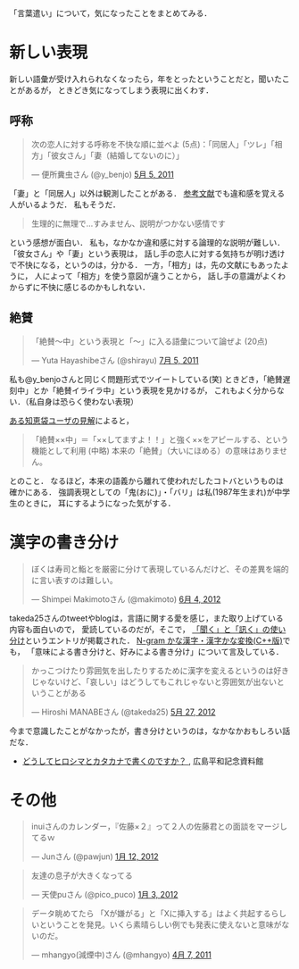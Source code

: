 
「言葉遣い」について，気になったことをまとめてみる．

# 新しい表現

新しい語彙が受け入れられなくなったら，年をとったということだと，聞いたことがあるが，
ときどき気になってしまう表現に出くわす．

## 呼称

<blockquote class="twitter-tweet" lang="ja"><p>次の恋人に対する呼称を不快な順に並べよ (5点)：「同居人」「ツレ」「相方」「彼女さん」「妻（結婚してないのに）」</p>&mdash; 便所糞虫さん (@y_benjo) <a href="https://twitter.com/y_benjo/status/66113150973517824" data-datetime="2011-05-05T12:12:58+00:00">5月 5, 2011</a></blockquote>
<script src="//platform.twitter.com/widgets.js" charset="utf-8"></script>

「妻」と「同居人」以外は観測したことがある．
[参考文献](http://www.men-joy.jp/archives/6538)でも違和感を覚える人がいるようだ．
私もそうだ．

> 生理的に無理で…すみません、説明がつかない感情です

という感想が面白い．
私も，なかなか違和感に対する論理的な説明が難しい．
「彼女さん」や「妻」という表現は，
話し手の恋人に対する気持ちが明け透けで不快になる，というのは，分かる．
一方，「相方」は，先の文献にもあったように，
人によって「相方」を使う意図が違うことから，
話し手の意識がよくわからずに不快に感じるのかもしれない．


## 絶賛
<blockquote class="twitter-tweet" lang="ja"><p>「絶賛〜中」という表現と「〜」に入る語彙について論ぜよ (20点)</p>&mdash; Yuta Hayashibeさん (@shirayu) <a href="https://twitter.com/shirayu/status/88100809002336256" data-datetime="2011-07-05T04:24:04+00:00">7月 5, 2011</a></blockquote>
<script src="//platform.twitter.com/widgets.js" charset="utf-8"></script>

私も@y_benjoさんと同じく問題形式でツイートしている(笑)
ときどき，「絶賛遅刻中」とか「絶賛イライラ中」という表現を見かけるが，
これもよく分からない．（私自身は恐らく使わない表現）

[ある知恵袋ユーザの見解](http://detail.chiebukuro.yahoo.co.jp/qa/question_detail/q1356903518)によると，

> 「絶賛××中」＝「××してますよ！！」と強く××をアピールする、という機能として利用
> (中略)
> 本来の「絶賛」（大いにほめる）の意味はありません。

とのこと．
なるほど，本来の語義から離れて使われだしたコトバというものは確かにある．
強調表現としての「鬼(おに)」・「バリ」は私(1987年生まれ)が中学生のときに，
耳にするようになった気がする．


# 漢字の書き分け
<blockquote class="twitter-tweet" lang="ja"><p>ぼくは寿司と鮨とを厳密に分けて表現しているんだけど、その差異を端的に言い表すのは難しい。</p>&mdash; Shimpei Makimotoさん (@makimoto) <a href="https://twitter.com/makimoto/status/209681689688031233" data-datetime="2012-06-04T16:23:05+00:00">6月 4, 2012</a></blockquote>
<script src="//platform.twitter.com/widgets.js" charset="utf-8"></script>

takeda25さんのtweetやblogは，言語に関する愛を感じ，また取り上げている内容も面白いので，
愛読しているのだが，そこで，
[「聞く」と「訊く」の使い分け](http://d.hatena.ne.jp/takeda25/20120904/1346957863)というエントリが掲載された．
[N-gram かな漢字・漢字かな変換(C++版)](http://d.hatena.ne.jp/takeda25/20120611/1339402336)でも，
「意味による書き分けと、好みによる書き分け」について言及している．


<blockquote class="twitter-tweet" lang="ja"><p>かっこつけたり雰囲気を出したりするために漢字を変えるというのは好きじゃないけど、「哀しい」はどうしてもこれじゃないと雰囲気が出ないということがある</p>&mdash; Hiroshi MANABEさん (@takeda25) <a href="https://twitter.com/takeda25/status/206787640597549056" data-datetime="2012-05-27T16:43:10+00:00">5月 27, 2012</a></blockquote>
<script src="//platform.twitter.com/widgets.js" charset="utf-8"></script>

今まで意識したことがなかったが，書き分けというのは，なかなかおもしろい話だな．

- [どうしてヒロシマとカタカナで書くのですか？ ](http://www.pcf.city.hiroshima.jp/kids/KPSH_J/shitsumon/shitsumon18.html), 広島平和記念資料館


# その他
<blockquote class="twitter-tweet" lang="ja"><p>inuiさんのカレンダー，『佐藤×２』って２人の佐藤君との面談をマージしてるｗ</p>&mdash; Junさん (@pawjun) <a href="https://twitter.com/pawjun/status/157349890064785408" data-datetime="2012-01-12T06:35:11+00:00">1月 12, 2012</a></blockquote>
<script src="//platform.twitter.com/widgets.js" charset="utf-8"></script>

<blockquote class="twitter-tweet" lang="ja"><p>友達の息子が大きくなってる</p>&mdash; 天使puさん (@pico_puco) <a href="https://twitter.com/pico_puco/status/154209968122376194" data-datetime="2012-01-03T14:38:16+00:00">1月 3, 2012</a></blockquote>
<script src="//platform.twitter.com/widgets.js" charset="utf-8"></script>


<blockquote class="twitter-tweet" lang="ja"><p>データ眺めてたら 「Xが嫌がる」と「Xに挿入する」はよく共起するらしいということを発見。いくら素晴らしい例でも発表に使えないと意味がないのだ。</p>&mdash; mhangyo(減煙中)さん (@mhangyo) <a href="https://twitter.com/mhangyo/status/55930296603918337" data-datetime="2011-04-07T09:49:56+00:00">4月 7, 2011</a></blockquote>
<script src="//platform.twitter.com/widgets.js" charset="utf-8"></script>
